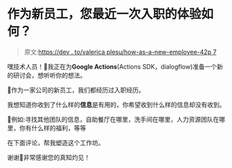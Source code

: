# 作为新员工，您最近一次入职的体验如何？

> 原文:[https://dev . to/valerica plesu/how-as-a-new-employee-42p 7](https://dev.to/valericaplesu/how-was-your-last-on-boarding-experience-as-a-new-employee-42p7)

嘿技术人员！🚀我正在为**Google Actions**(Actions SDK，dialogflow)准备一个新的研讨会，想听听你的想法。

📍作为一家公司的新员工，我们都经历过入职经历。

我想知道你收到了什么样的**信息**是有用的，你希望收到什么样的信息却没有收到。

📍例如:寻找其他团队的信息，自助餐厅在哪里，洗手间在哪里，人力资源团队在哪里，你有什么样的福利，等等

在下面评论，帮我塑造这个工作坊。

谢谢🙏非常感谢您的真知灼见！